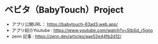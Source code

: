 # ベビタ（BabyTouch）Project
 - アプリ公開URL： https://babytouch-63ad3.web.app/
 - アプリ紹介Youtube : https://www.youtube.com/watch?v=StbSd_r5gno
 - zenn 記事 : https://zenn.dev/articles/aae52e44fb2d12/
